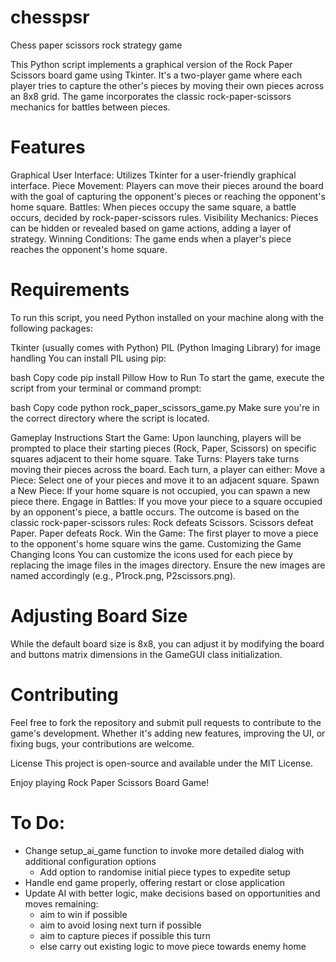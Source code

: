 # chesspsr
Chess paper scissors rock strategy game

This Python script implements a graphical version of the Rock Paper Scissors board game using Tkinter. It's a two-player game where each player tries to capture the other's pieces by moving their own pieces across an 8x8 grid. The game incorporates the classic rock-paper-scissors mechanics for battles between pieces.

# Features
Graphical User Interface: Utilizes Tkinter for a user-friendly graphical interface.
Piece Movement: Players can move their pieces around the board with the goal of capturing the opponent's pieces or reaching the opponent's home square.
Battles: When pieces occupy the same square, a battle occurs, decided by rock-paper-scissors rules.
Visibility Mechanics: Pieces can be hidden or revealed based on game actions, adding a layer of strategy.
Winning Conditions: The game ends when a player's piece reaches the opponent's home square.
# Requirements
To run this script, you need Python installed on your machine along with the following packages:

Tkinter (usually comes with Python)
PIL (Python Imaging Library) for image handling
You can install PIL using pip:

bash
Copy code
pip install Pillow
How to Run
To start the game, execute the script from your terminal or command prompt:

bash
Copy code
python rock_paper_scissors_game.py
Make sure you're in the correct directory where the script is located.

Gameplay Instructions
Start the Game: Upon launching, players will be prompted to place their starting pieces (Rock, Paper, Scissors) on specific squares adjacent to their home square.
Take Turns: Players take turns moving their pieces across the board. Each turn, a player can either:
Move a Piece: Select one of your pieces and move it to an adjacent square.
Spawn a New Piece: If your home square is not occupied, you can spawn a new piece there.
Engage in Battles: If you move your piece to a square occupied by an opponent's piece, a battle occurs. The outcome is based on the classic rock-paper-scissors rules:
Rock defeats Scissors.
Scissors defeat Paper.
Paper defeats Rock.
Win the Game: The first player to move a piece to the opponent's home square wins the game.
Customizing the Game
Changing Icons
You can customize the icons used for each piece by replacing the image files in the images directory. Ensure the new images are named accordingly (e.g., P1rock.png, P2scissors.png).

# Adjusting Board Size
While the default board size is 8x8, you can adjust it by modifying the board and buttons matrix dimensions in the GameGUI class initialization.

# Contributing
Feel free to fork the repository and submit pull requests to contribute to the game's development. Whether it's adding new features, improving the UI, or fixing bugs, your contributions are welcome.

License
This project is open-source and available under the MIT License.

Enjoy playing Rock Paper Scissors Board Game!

# To Do:

* Change setup_ai_game function to invoke more detailed dialog with additional configuration options
  * Add option to randomise initial piece types to expedite setup
* Handle end game properly, offering restart or close application
* Update AI with better logic, make decisions based on opportunities and moves remaining:
  * aim to win if possible
  * aim to avoid losing next turn if possible
  * aim to capture pieces if possible this turn
  * else carry out existing logic to move piece towards enemy home
